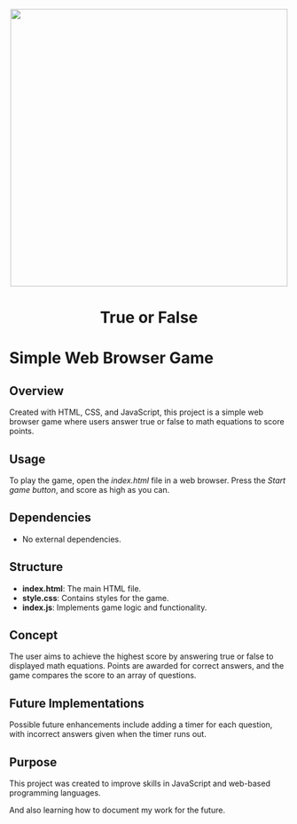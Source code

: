 <p align="center"><img src="/images/fav.png" width="500" ><br><h1 align="center">True or False</h1></p>

# Simple Web Browser Game

## Overview
Created with HTML, CSS, and JavaScript, this project is a simple web browser game where users answer true or false to math equations to score points.

## Usage
To play the game, open the *index.html* file in a web browser. Press the *Start game button*, and score as high as you can.

## Dependencies
- No external dependencies.

## Structure
- **index.html**: The main HTML file.
- **style.css**: Contains styles for the game.
- **index.js**: Implements game logic and functionality.

## Concept
The user aims to achieve the highest score by answering true or false to displayed math equations. Points are awarded for correct answers, and the game compares the score to an array of questions.

## Future Implementations
Possible future enhancements include adding a timer for each question, with incorrect answers given when the timer runs out.

## Purpose
This project was created to improve skills in JavaScript and web-based programming languages. 

And also learning how to document my work for the future.
